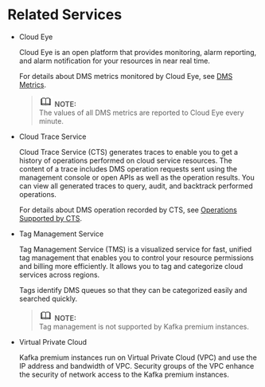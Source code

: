 # Related Services<a name="EN-US_TOPIC_0143117157"></a>

-   Cloud Eye

    Cloud Eye is an open platform that provides monitoring, alarm reporting, and alarm notification for your resources in near real time.

    For details about DMS metrics monitored by Cloud Eye, see  [DMS Metrics](dms-metrics.md).

    >![](public_sys-resources/icon-note.gif) **NOTE:**   
    >The values of all DMS metrics are reported to Cloud Eye every minute.  

-   Cloud Trace Service

    Cloud Trace Service \(CTS\) generates traces to enable you to get a history of operations performed on cloud service resources. The content of a trace includes DMS operation requests sent using the management console or open APIs as well as the operation results. You can view all generated traces to query, audit, and backtrack performed operations.

    For details about DMS operation recorded by CTS, see  [Operations Supported by CTS](operations-supported-by-cts.md).

-   Tag Management Service

    Tag Management Service \(TMS\) is a visualized service for fast, unified tag management that enables you to control your resource permissions and billing more efficiently. It allows you to tag and categorize cloud services across regions.

    Tags identify DMS queues so that they can be categorized easily and searched quickly.

    >![](public_sys-resources/icon-note.gif) **NOTE:**   
    >Tag management is not supported by Kafka premium instances.  

-   Virtual Private Cloud

    Kafka premium instances run on Virtual Private Cloud \(VPC\) and use the IP address and bandwidth of VPC. Security groups of the VPC enhance the security of network access to the Kafka premium instances.


